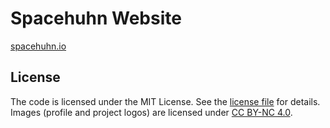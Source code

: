 # Spacehuhn Website

[spacehuhn.io](https://spacehuhn.io)  

## License 

The code is licensed under the MIT License. See the [license file](LICENSE) for details.  
Images (profile and project logos) are licensed under [CC BY-NC 4.0](https://creativecommons.org/licenses/by-nc/4.0/).  
